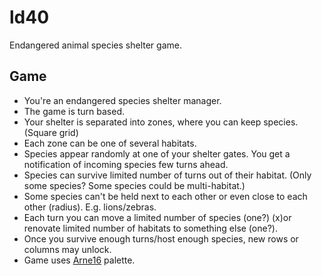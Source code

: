 # ld40

Endangered animal species shelter game.

## Game

* You're an endangered species shelter manager.
* The game is turn based.
* Your shelter is separated into zones, where you can keep species. (Square grid)
* Each zone can be one of several habitats.
* Species appear randomly at one of your shelter gates. You get a notification of incoming species few turns ahead.
* Species can survive limited number of turns out of their habitat. (Only some species? Some species could be multi-habitat.)
* Some species can't be held next to each other or even close to each other (radius). E.g. lions/zebras.
* Each turn you can move a limited number of species (one?) (x)or renovate limited number of habitats to something else (one?).
* Once you survive enough turns/host enough species, new rows or columns may unlock.
* Game uses [Arne16](http://androidarts.com/palette/16pal.htm) palette.
